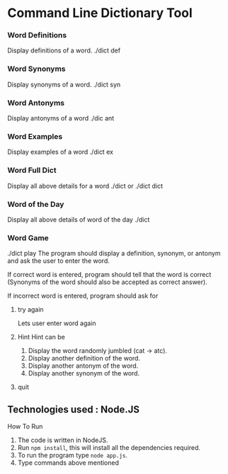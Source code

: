 # Command Line Dictionary Tool

### Word Definitions
Display definitions of a word.
./dict def <word>

### Word Synonyms
Display synonyms of a word.
./dict syn <word>

### Word Antonyms
Display antonyms of a word
./dic ant <word>

### Word Examples
Display examples of a word
./dict ex <word>

### Word Full Dict
Display all above details for a word
./dict <word>
or
./dict dict <word>

### Word of the Day 
Display all above details of word of the day
./dict

### Word Game
./dict play
The program should display a definition, synonym, or antonym and ask the user to enter the word.

If correct word is entered, program should tell that the word is correct 
(Synonyms of the word should also be accepted as correct answer).

If incorrect word is entered, program should ask for
1. try again

	Lets user enter word again
2. Hint
	Hint can be
	1. Display the word randomly jumbled (cat -> atc).
	2. Display another definition of the word.
	3. Display another antonym of the word.
	4. Display another synonym of the word.
3. quit


## Technologies used : Node.JS

How To Run
1) The code is written in NodeJS.
2) Run `npm install`, this will install all the dependencies required.
3) To run the program type `node app.js`.
4) Type commands above mentioned
